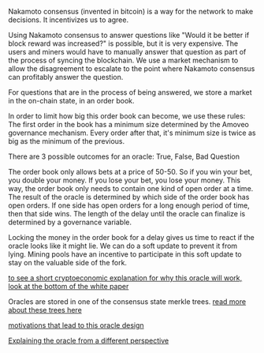Nakamoto consensus (invented in bitcoin) is a way for the network to make decisions. It incentivizes us to agree.

Using Nakamoto consensus to answer questions like "Would it be better if block reward was increased?" is possible, but it is very expensive. The users and miners would have to manually answer that question as part of the process of syncing the blockchain.
We use a market mechanism to allow the disagreement to escalate to the point where Nakamoto consensus can profitably answer the question.



For questions that are in the process of being answered, we store a market in the on-chain state, in an order book.

In order to limit how big this order book can become, we use these rules:
The first order in the book has a minimum size determined by the Amoveo governance mechanism.
Every order after that, it's minimum size is twice as big as the minimum of the previous.

There are 3 possible outcomes for an oracle:
True, False, Bad Question

The order book only allows bets at a price of 50-50. So if you win your bet, you double your money. If you lose your bet, you lose your money.
This way, the order book only needs to contain one kind of open order at a time.
The result of the oracle is determined by which side of the order book has open orders.
If one side has open orders for a long enough period of time, then that side wins.
The length of the delay until the oracle can finalize is determined by a governance variable.

Locking the money in the order book for a delay gives us time to react if the oracle looks like it might lie. We can do a soft update to prevent it from lying. Mining pools have an incentive to participate in this soft update to stay on the valuable side of the fork.

[to see a short cryptoeconomic explanation for why this oracle will work, look at the bottom of the white paper](../white_paper.md)

Oracles are stored in one of the consensus state merkle trees. [read more about these trees here](trees.md)

[motivations that lead to this oracle design](oracle_motivations.md)

[Explaining the oracle from a different perspective](oracle_simple.md)